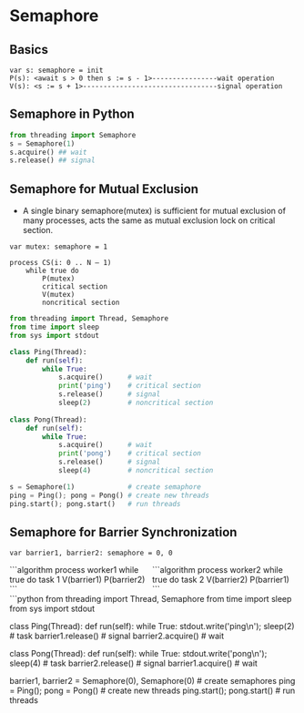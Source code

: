 # Semaphore
## Basics
```Algorithm
var s: semaphore = init
P(s): <await s > 0 then s := s - 1>----------------wait operation
V(s): <s := s + 1>---------------------------------signal operation
```
## Semaphore in Python
```python
from threading import Semaphore
s = Semaphore(1)
s.acquire() ## wait
s.release() ## signal
```
## Semaphore for Mutual Exclusion
* A single binary semaphore(mutex) is sufficient for mutual exclusion of many processes, acts the same as mutual exclusion lock on critical section.
```algorithm
var mutex: semaphore = 1

process CS(i: 0 .. N – 1)
    while true do
        P(mutex)
        critical section
        V(mutex)
        noncritical section
```
```python
from threading import Thread, Semaphore
from time import sleep
from sys import stdout

class Ping(Thread):
    def run(self):
        while True:
            s.acquire()      # wait
            print('ping')    # critical section
            s.release()      # signal
            sleep(2)         # noncritical section
 
class Pong(Thread):
    def run(self):
        while True:
            s.acquire()      # wait
            print('pong')    # critical section
            s.release()      # signal
            sleep(4)         # noncritical section

s = Semaphore(1)             # create semaphore
ping = Ping(); pong = Pong() # create new threads
ping.start(); pong.start()   # run threads
```
## Semaphore for Barrier Synchronization

```
var barrier1, barrier2: semaphore = 0, 0
```
<div style="display:table">
  <div style = "display:table-cell" >
​
```algorithm
process worker1
    while true do
        task 1
        V(barrier1)
        P(barrier2)
```
  </div>
  <div style = "display:table-cell; border-left:0px solid white">
​
```algorithm
process worker2
    while true do
        task 2
        V(barrier2)
        P(barrier1)
```
  </div>
</div>
```python
from threading import Thread, Semaphore
from time import sleep
from sys import stdout

class Ping(Thread):
    def run(self):
        while True:
            stdout.write('ping\n'); sleep(2)    # task
            barrier1.release()                  # signal
            barrier2.acquire()                  # wait

class Pong(Thread):
    def run(self):
        while True:
            stdout.write('pong\n'); sleep(4)    # task
            barrier2.release()                  # signal
            barrier1.acquire()                  # wait

barrier1, barrier2 = Semaphore(0), Semaphore(0) # create semaphores
ping = Ping(); pong = Pong()                    # create new threads
ping.start(); pong.start()                      # run threads
```
